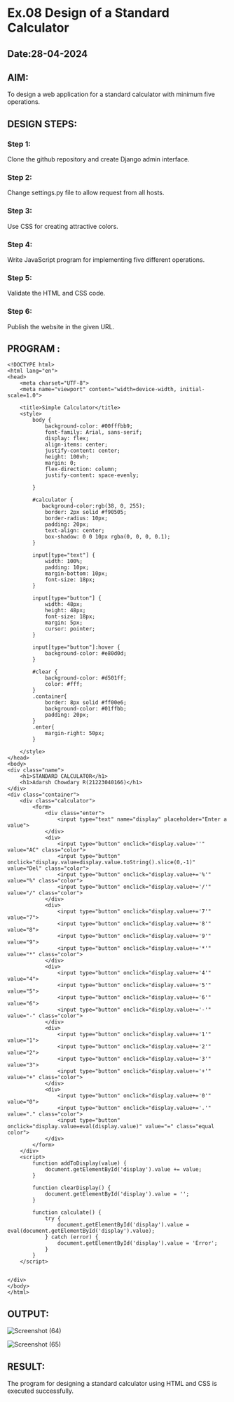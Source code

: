 # Ex.08 Design of a Standard Calculator
## Date:28-04-2024

## AIM:
To design a web application for a standard calculator with minimum five operations.

## DESIGN STEPS:

### Step 1:
Clone the github repository and create Django admin interface.

### Step 2:
Change settings.py file to allow request from all hosts.

### Step 3:
Use CSS for creating attractive colors.

### Step 4:
Write JavaScript program for implementing five different operations.

### Step 5:
Validate the HTML and CSS code.

### Step 6:
Publish the website in the given URL.

## PROGRAM :
```
<!DOCTYPE html>
<html lang="en">
<head>
    <meta charset="UTF-8">
    <meta name="viewport" content="width=device-width, initial-scale=1.0">

    <title>Simple Calculator</title>
    <style>
        body {
            background-color: #00fffbb9;
            font-family: Arial, sans-serif;
            display: flex;
            align-items: center;
            justify-content: center;
            height: 100vh;
            margin: 0;
            flex-direction: column;
            justify-content: space-evenly;
    
        }

        #calculator {
           background-color:rgb(38, 0, 255);
            border: 2px solid #f90505;
            border-radius: 10px;
            padding: 20px;
            text-align: center;
            box-shadow: 0 0 10px rgba(0, 0, 0, 0.1);
        }

        input[type="text"] {
            width: 100%;
            padding: 10px;
            margin-bottom: 10px;
            font-size: 18px;
        }

        input[type="button"] {
            width: 48px;
            height: 48px;
            font-size: 18px;
            margin: 5px;
            cursor: pointer;
        }

        input[type="button"]:hover {
            background-color: #e80d0d;
        }

        #clear {
            background-color: #d501ff;
            color: #fff;
        }
        .container{
            border: 8px solid #ff00e6;
            background-color: #01ffbb;
            padding: 20px;
        }
        .enter{
            margin-right: 50px;
        }
        
    </style>
</head>
<body>
<div class="name">
    <h1>STANDARD CALCULATOR</h1>
    <h1>Adarsh Chowdary R(21223040166)</h1>
</div>
<div class="container">  
    <div class="calculator">
        <form>
            <div class="enter">
                <input type="text" name="display" placeholder="Enter a value">
            </div>
            <div>
                <input type="button" onclick="display.value=''" value="AC" class="color">
                <input type="button" onclick="display.value=display.value.toString().slice(0,-1)" value="Del" class="color">
                <input type="button" onclick="display.value+='%'" value="%" class="color">
                <input type="button" onclick="display.value+='/'" value="/" class="color">
            </div>
            <div>
                <input type="button" onclick="display.value+='7'" value="7">
                <input type="button" onclick="display.value+='8'" value="8">
                <input type="button" onclick="display.value+='9'" value="9">
                <input type="button" onclick="display.value+='*'" value="*" class="color">
            </div>
            <div>
                <input type="button" onclick="display.value+='4'" value="4">
                <input type="button" onclick="display.value+='5'" value="5">
                <input type="button" onclick="display.value+='6'" value="6">
                <input type="button" onclick="display.value+='-'" value="-" class="color">
            </div>
            <div>
                <input type="button" onclick="display.value+='1'" value="1">
                <input type="button" onclick="display.value+='2'" value="2">
                <input type="button" onclick="display.value+='3'" value="3">
                <input type="button" onclick="display.value+='+'" value="+" class="color">
            </div>
            <div>
                <input type="button" onclick="display.value+='0'" value="0">
                <input type="button" onclick="display.value+='.'" value="." class="color">
                <input type="button" onclick="display.value=eval(display.value)" value="=" class="equal color">
            </div>
        </form>
    </div>
    <script>
        function addToDisplay(value) {
            document.getElementById('display').value += value;
        }
    
        function clearDisplay() {
            document.getElementById('display').value = '';
        }
    
        function calculate() {
            try {
                document.getElementById('display').value = eval(document.getElementById('display').value);
            } catch (error) {
                document.getElementById('display').value = 'Error';
            }
        }
    </script>
    
    
</div>
</body>
</html>
```
## OUTPUT:

![Screenshot (64)](https://github.com/ADARSH778/Calc/assets/149347361/2368b01d-404d-443f-8aa3-31e111e0d032)

![Screenshot (65)](https://github.com/ADARSH778/Calc/assets/149347361/b158ac45-132b-4843-985e-fa24e20837af)


## RESULT:
The program for designing a standard calculator using HTML and CSS is executed successfully.
